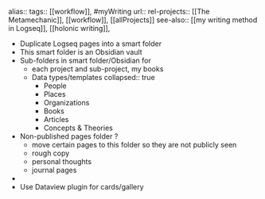 alias::
tags:: [[workflow]], #myWriting
url::
rel-projects:: [[The Metamechanic]], [[workflow]], [[allProjects]]
see-also:: [[my writing method in Logseq]], [[holonic writing]],
- Duplicate Logseq pages into a smart folder
- This smart folder is an Obsidian vault
- Sub-folders in smart folder/Obsidian for
	- each project and sub-project, my books
	- Data types/templates
	  collapsed:: true
		- People
		- Places
		- Organizations
		- Books
		- Articles
		- Concepts & Theories
- Non-published pages folder ?
	- move certain pages to this folder so they are not publicly seen
	- rough copy
	- personal thoughts
	- journal pages
-
- Use Dataview plugin for cards/gallery
